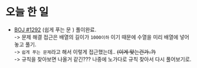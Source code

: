 # 오늘 한 일

* [BOJ #1292](https://www.acmicpc.net/problem/1292) (쉽게 푸는 문  ) 풀이완료.  
-> 문제 해결 접근은 배열의 길이가 `1000이하` 이기 때문에 수열을 미리 배열에 넣어 놓고 풀기.  
-> `쉽게 푸는 문제`라고 해서 이렇게 접근했는데.. ~~(이게 맞는건가..?)~~  
-> 규칙을 찾아보면 나올거 같긴??? 나중에 노가다로 규칙 찾아서 다시 풀어보기로.
